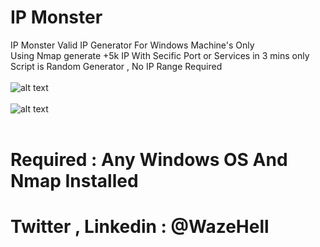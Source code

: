 # IP Monster
IP Monster Valid IP Generator For Windows Machine's Only<Br>
Using Nmap generate +5k IP With Secific Port or Services in 3 mins only <bR>
Script is Random Generator , No IP Range Required  <br> <br>
![alt text](https://i.imgur.com/iMXn6hG.jpg) <br>  <br>
![alt text](https://i.imgur.com/RNFFdN4.jpg) <br>  <br>
# Required : Any Windows OS And Nmap Installed 
# Twitter , Linkedin : @WazeHell
